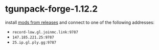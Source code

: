 # tgunpack-forge-1.12.2

install [mods from releases](https://github.com/trustytrojan/tgunpack-setup-guide/releases/tag/mods) and connect to one of the following addresses:
- `record-low.gl.joinmc.link:9787`
- `147.185.221.25:9787`
- `25.ip.gl.ply.gg:9787`
